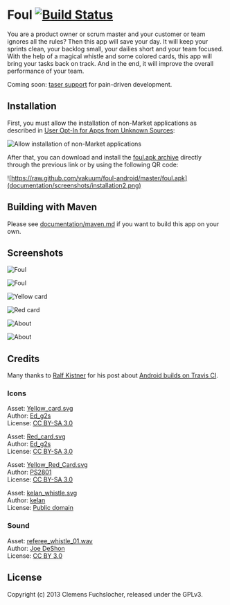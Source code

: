 # Foul [![Build Status](https://api.travis-ci.org/vakuum/foul-android.png?branch=master)](https://travis-ci.org/vakuum/foul-android)

You are a product owner or scrum master and your customer or team ignores all the rules? Then this app will save your day. It will keep your sprints clean, your backlog small, your dailies short and your team focused. With the help of a magical whistle and some colored cards, this app will bring your tasks back on track. And in the end, it will improve the overall performance of your team.

Coming soon: [taser support](https://en.wikipedia.org/wiki/Taser) for pain-driven development.

## Installation

First, you must allow the installation of non-Market applications as described in [User Opt-In for Apps from Unknown Sources](https://developer.android.com/distribute/open.html#unknown-sources):

![Allow installation of non-Market applications](documentation/screenshots/installation1.png)

After that, you can download and install the [foul.apk archive](https://raw.github.com/vakuum/foul-android/master/foul.apk) directly through the previous link or by using the following QR code:

![https://raw.github.com/vakuum/foul-android/master/foul.apk](documentation/screenshots/installation2.png)

## Building with Maven

Please see [documentation/maven.md](documentation/maven.md) if you want to build this app on your own.

## Screenshots

![Foul](documentation/screenshots/foul1.png)

![Foul](documentation/screenshots/foul2.png)

![Yellow card](documentation/screenshots/foul-yellow-card.png)

![Red card](documentation/screenshots/foul-red-card.png)

![About](documentation/screenshots/foul-about1.png)

![About](documentation/screenshots/foul-about2.png)

## Credits

Many thanks to [Ralf Kistner](https://github.com/rkistner/) for his post about [Android builds on Travis CI](http://rkistner.github.com/android/2013/02/05/android-builds-on-travis-ci/).

### Icons

Asset: [Yellow_card.svg](https://commons.wikimedia.org/wiki/File:Yellow_card.svg)  
Author: [Ed_g2s](https://commons.wikimedia.org/wiki/User:Ed_g2s)  
License: [CC BY-SA 3.0](https://creativecommons.org/licenses/by-sa/3.0/)  

Asset: [Red_card.svg](https://commons.wikimedia.org/wiki/File:Red_card.svg)  
Author: [Ed_g2s](https://commons.wikimedia.org/wiki/User:Ed_g2s)  
License: [CC BY-SA 3.0](https://creativecommons.org/licenses/by-sa/3.0/)  

Asset: [Yellow_Red_Card.svg](https://commons.wikimedia.org/wiki/File:Yellow_Red_Card.svg)  
Author: [PS2801](https://commons.wikimedia.org/wiki/User:PS2801)  
License: [CC BY-SA 3.0](https://creativecommons.org/licenses/by-sa/3.0/)  

Asset: [kelan_whistle.svg](https://openclipart.org/detail/5370/whistle-by-kelan)  
Author: [kelan](https://openclipart.org/user-detail/kelan)  
License: [Public domain](https://en.wikipedia.org/wiki/Public_domain)  

### Sound

Asset: [referee_whistle_01.wav](http://www.freesound.org/people/joedeshon/sounds/78508/)  
Author: [Joe DeShon](http://www.joedeshon.com/)  
License: [CC BY 3.0](https://creativecommons.org/licenses/by/3.0/)  

## License

Copyright (c) 2013 Clemens Fuchslocher, released under the GPLv3.
